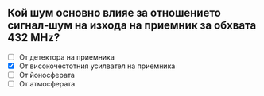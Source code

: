 ## Кой шум основно влияе за отношението сигнал-шум на изхода на приемник за обхвата 432 MHz?

<!-- Верният отговор е отбелязан с [X] -->

- [ ] От детектора на приемника
- [X] От високочестотния усилвател на приемника
- [ ] От йоносферата
- [ ] От атмосферата

